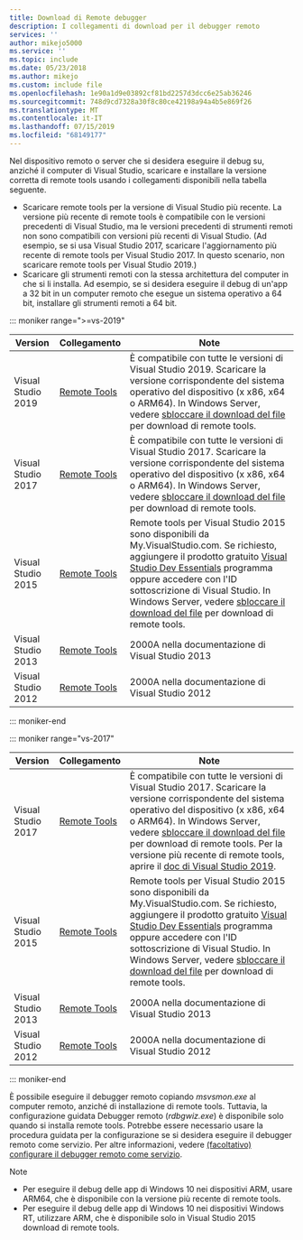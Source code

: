 ```yaml
---
title: Download di Remote debugger
description: I collegamenti di download per il debugger remoto
services: ''
author: mikejo5000
ms.service: ''
ms.topic: include
ms.date: 05/23/2018
ms.author: mikejo
ms.custom: include file
ms.openlocfilehash: 1e90a1d9e03892cf81bd2257d3dcc6e25ab36246
ms.sourcegitcommit: 748d9cd7328a30f8c80ce42198a94a4b5e869f26
ms.translationtype: MT
ms.contentlocale: it-IT
ms.lasthandoff: 07/15/2019
ms.locfileid: "68149177"
---
```

Nel dispositivo remoto o server che si desidera eseguire il debug su, anziché il computer di Visual Studio, scaricare e installare la versione corretta di remote tools usando i collegamenti disponibili nella tabella seguente.

- Scaricare remote tools per la versione di Visual Studio più recente. La versione più recente di remote tools è compatibile con le versioni precedenti di Visual Studio, ma le versioni precedenti di strumenti remoti non sono compatibili con versioni più recenti di Visual Studio. (Ad esempio, se si usa Visual Studio 2017, scaricare l'aggiornamento più recente di remote tools per Visual Studio 2017. In questo scenario, non scaricare remote tools per Visual Studio 2019.)
- Scaricare gli strumenti remoti con la stessa architettura del computer in che si li installa. Ad esempio, se si desidera eseguire il debug di un'app a 32 bit in un computer remoto che esegue un sistema operativo a 64 bit, installare gli strumenti remoti a 64 bit.

::: moniker range=">=vs-2019"

|Version|Collegamento|Note|
|-|-|-|
|Visual Studio 2019|[Remote Tools](https://visualstudio.microsoft.com/downloads#remote-tools-for-visual-studio-2019)|È compatibile con tutte le versioni di Visual Studio 2019. Scaricare la versione corrispondente del sistema operativo del dispositivo (x x86, x64 o ARM64). In Windows Server, vedere [sbloccare il download del file](../../debugger/remote-debugging-unblock-file-download.md) per download di remote tools.|
|Visual Studio 2017|[Remote Tools](https://my.visualstudio.com/Downloads?q=remote%20tools%20visual%20studio%202017)|È compatibile con tutte le versioni di Visual Studio 2017. Scaricare la versione corrispondente del sistema operativo del dispositivo (x x86, x64 o ARM64). In Windows Server, vedere [sbloccare il download del file](../../debugger/remote-debugging-unblock-file-download.md) per download di remote tools.|
|Visual Studio 2015|[Remote Tools](https://my.visualstudio.com/Downloads?q=remote%20tools%20visual%20studio%202015)|Remote tools per Visual Studio 2015 sono disponibili da My.VisualStudio.com. Se richiesto, aggiungere il prodotto gratuito [Visual Studio Dev Essentials](https://visualstudio.microsoft.com/dev-essentials/) programma oppure accedere con l'ID sottoscrizione di Visual Studio. In Windows Server, vedere [sbloccare il download del file](../../debugger/remote-debugging-unblock-file-download.md) per download di remote tools.|
|Visual Studio 2013|[Remote Tools](/previous-versions/visualstudio/visual-studio-2013/bt727f1t(v=vs.120)#installing-the-remote-tools)|2000A nella documentazione di Visual Studio 2013|
|Visual Studio 2012|[Remote Tools](/previous-versions/visualstudio/visual-studio-2012/bt727f1t(v=vs.110)#installing-the-remote-tools)|2000A nella documentazione di Visual Studio 2012|

::: moniker-end

::: moniker range="vs-2017"

|Version|Collegamento|Note|
|-|-|-|
|Visual Studio 2017|[Remote Tools](https://my.visualstudio.com/Downloads?q=remote%20tools%20visual%20studio%202017)|È compatibile con tutte le versioni di Visual Studio 2017. Scaricare la versione corrispondente del sistema operativo del dispositivo (x x86, x64 o ARM64). In Windows Server, vedere [sbloccare il download del file](../../debugger/remote-debugging-unblock-file-download.md) per download di remote tools. Per la versione più recente di remote tools, aprire il [doc di Visual Studio 2019](../../debugger/remote-debugging.md?view=vs-2019).|
|Visual Studio 2015|[Remote Tools](https://my.visualstudio.com/Downloads?q=remote%20tools%20visual%20studio%202015)|Remote tools per Visual Studio 2015 sono disponibili da My.VisualStudio.com. Se richiesto, aggiungere il prodotto gratuito [Visual Studio Dev Essentials](https://visualstudio.microsoft.com/dev-essentials/) programma oppure accedere con l'ID sottoscrizione di Visual Studio. In Windows Server, vedere [sbloccare il download del file](../../debugger/remote-debugging-unblock-file-download.md) per download di remote tools.|
|Visual Studio 2013|[Remote Tools](/previous-versions/visualstudio/visual-studio-2013/bt727f1t(v=vs.120)#installing-the-remote-tools)|2000A nella documentazione di Visual Studio 2013|
|Visual Studio 2012|[Remote Tools](/previous-versions/visualstudio/visual-studio-2012/bt727f1t(v=vs.110)#installing-the-remote-tools)|2000A nella documentazione di Visual Studio 2012|

::: moniker-end

È possibile eseguire il debugger remoto copiando *msvsmon.exe* al computer remoto, anziché di installazione di remote tools. Tuttavia, la configurazione guidata Debugger remoto (*rdbgwiz.exe*) è disponibile solo quando si installa remote tools. Potrebbe essere necessario usare la procedura guidata per la configurazione se si desidera eseguire il debugger remoto come servizio. Per altre informazioni, vedere [(facoltativo) configurare il debugger remoto come servizio](../../debugger/remote-debugging.md#bkmk_configureService).

>[!NOTE]
>- Per eseguire il debug delle app di Windows 10 nei dispositivi ARM, usare ARM64, che è disponibile con la versione più recente di remote tools.
>- Per eseguire il debug delle app di Windows 10 nei dispositivi Windows RT, utilizzare ARM, che è disponibile solo in Visual Studio 2015 download di remote tools.
